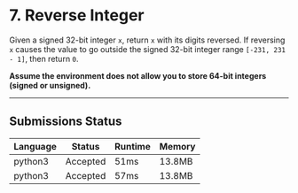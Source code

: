 # 7. Reverse Integer

Given a signed 32-bit integer `x`, return `x` with its digits reversed. If reversing 
`x` causes the value to go outside the signed 32-bit integer range `[-231, 231 - 1]`, then return `0`.

**Assume the environment does not allow you to store 64-bit integers (signed or unsigned).**

---

## Submissions Status

|Language|Status|Runtime|Memory|
|---|---|---|---|
|python3|Accepted|51ms|13.8MB|
|python3|Accepted|57ms|13.8MB|

